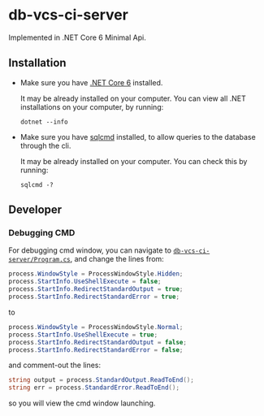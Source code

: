 # db-vcs-ci-server
Implemented in .NET Core 6 Minimal Api.

## Installation

- Make sure you have [.NET Core 6](https://dotnet.microsoft.com/en-us/download/dotnet/6.0) installed.

  It may be already installed on your computer.
  You can view all .NET installations on your computer, by running:
  ```
  dotnet --info
  ```

- Make sure you have [sqlcmd](https://docs.microsoft.com/en-us/sql/tools/sqlcmd-utility?view=sql-server-ver15) installed, to allow queries to the database through the cli.

  It may be already installed on your computer.
  You can check this by running:
  ```
  sqlcmd -?
  ```

## Developer

### Debugging CMD

For debugging cmd window,
you can navigate to [`db-vcs-ci-server/Program.cs`](/db-vcs-ci-server/Program.cs),
and change the lines from:
```csharp
process.WindowStyle = ProcessWindowStyle.Hidden;
process.StartInfo.UseShellExecute = false;
process.StartInfo.RedirectStandardOutput = true;
process.StartInfo.RedirectStandardError = true;
```
to
```csharp
process.WindowStyle = ProcessWindowStyle.Normal;
process.StartInfo.UseShellExecute = true;
process.StartInfo.RedirectStandardOutput = false;
process.StartInfo.RedirectStandardError = false;
```
and comment-out the lines:
```csharp
string output = process.StandardOutput.ReadToEnd();
string err = process.StandardError.ReadToEnd();
```
so you will view the cmd window launching.
